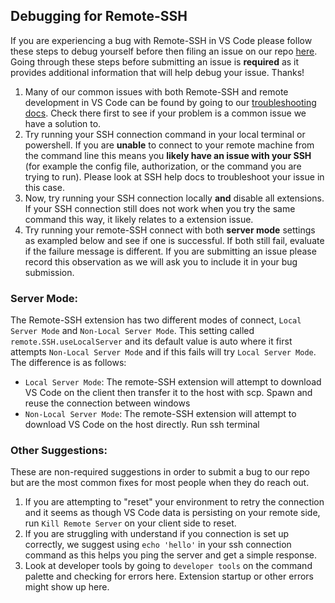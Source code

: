 ## Debugging for Remote-SSH

If you are experiencing a bug with Remote-SSH in VS Code please follow these steps to debug yourself before then filing an issue on our repo [here](https://github.com/microsoft/vscode-remote-release/issues/new/choose). Going through these steps before submitting an issue is **required** as it provides additional information that will help debug your issue. Thanks!

1.  Many of our common issues with both Remote-SSH and remote development in VS Code can be found by going to our [troubleshooting docs](https://code.visualstudio.com/docs/remote/troubleshooting). Check there first to see if your problem is a common issue we have a solution to.
2.  Try running your SSH connection command in your local terminal or powershell. If you are **unable** to connect to your remote machine from the command line this means you **likely have an issue with your SSH** (for example the config file, authorization, or the command you are trying to run). Please look at SSH help docs to troubleshoot your issue in this case.
3.  Now, try running your SSH connection locally **and** disable all extensions. If your SSH connection still does not work when you try the same command this way, it likely relates to a extension issue.
4. Try running your remote-SSH connect with both **server mode** settings as exampled below and see if one is successful. If both still fail, evaluate if the failure message is different. If you are submitting an issue please record this observation as we will ask you to include it in your bug submission.

### Server Mode:
The Remote-SSH extension has two different modes of connect, `Local Server Mode` and `Non-Local Server Mode`. This setting called `remote.SSH.useLocalServer` and its default value is auto where it first attempts `Non-Local Server Mode` and if this fails will try `Local Server Mode`. The difference is as follows:
- `Local Server Mode`: The remote-SSH extension will attempt to download VS Code on the client then transfer it to the host with scp. Spawn and reuse the connection between windows
- `Non-Local Server Mode`: The remote-SSH  extension will attempt to download VS Code on the host directly. Run ssh terminal



### Other Suggestions:
These are non-required suggestions in order to submit a bug to our repo but are the most common fixes for most people when they do reach out.
1.  If you are attempting to "reset" your environment to retry the connection and it seems as though VS Code data is persisting on your remote side, run `Kill Remote Server` on your client side to reset.
2.  If you are struggling with understand if you connection is set up correctly, we suggest using `echo 'hello'` in your ssh connection command as this helps you ping the server and get a simple response.
3.  Look at developer tools by going to `developer tools` on the command palette and checking for errors here. Extension startup or other errors might show up here.